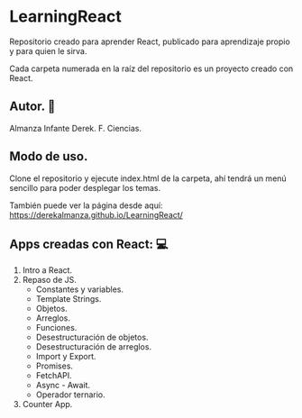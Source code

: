 # LearningReact
Repositorio creado para aprender React, publicado para aprendizaje propio y para quien le sirva.

Cada carpeta numerada en la raíz del repositorio es un proyecto creado con React.

## Autor. 👤

Almanza Infante Derek.
F. Ciencias.

## Modo de uso. 

Clone el repositorio y ejecute index.html de la carpeta, ahí tendrá un menú sencillo para poder desplegar los temas.

También puede ver la página desde aquí: https://derekalmanza.github.io/LearningReact/

## Apps creadas con React: 💻

1. Intro a React.
2. Repaso de JS.
    * Constantes y variables.
    * Template Strings.
    * Objetos.
    * Arreglos.
    * Funciones.
    * Desestructuración de objetos.
    * Desestructuración de arreglos.
    * Import y Export.
    * Promises.
    * FetchAPI.
    * Async - Await.
    * Operador ternario.
03. Counter App.

